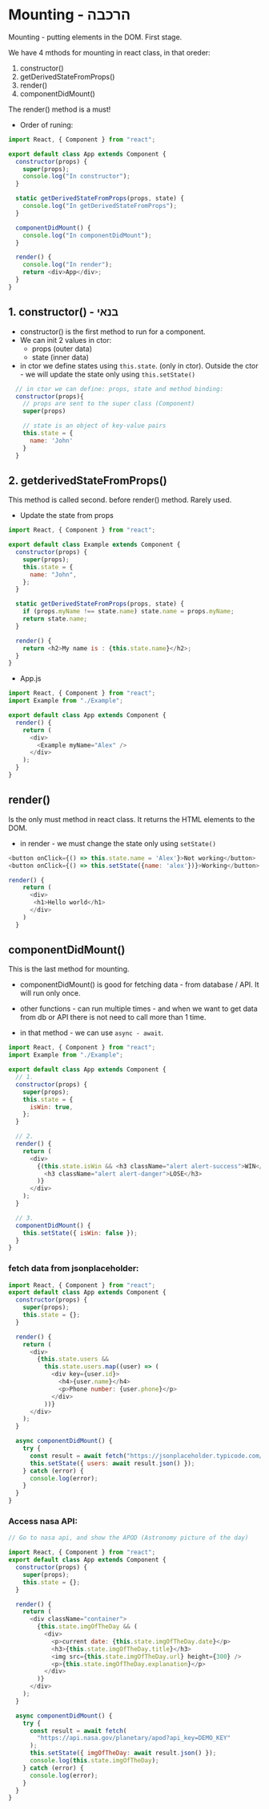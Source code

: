 # Mounting - הרכבה

Mounting - putting elements in the DOM. First stage.

We have 4 mthods for mounting in react class, in that oreder:

1. constructor()
2. getDerivedStateFromProps()
3. render()
4. componentDidMount()

The render() method is a must!

- Order of runing:

```js
import React, { Component } from "react";

export default class App extends Component {
  constructor(props) {
    super(props);
    console.log("In constructor");
  }

  static getDerivedStateFromProps(props, state) {
    console.log("In getDerivedStateFromProps");
  }

  componentDidMount() {
    console.log("In componentDidMount");
  }

  render() {
    console.log("In render");
    return <div>App</div>;
  }
}
```

## 1. constructor() - בנאי

- constructor() is the first method to run for a component.
- We can init 2 values in ctor:
  - props (outer data)
  - state (inner data)
- in ctor we define states using `this.state`. (only in ctor).
  Outside the ctor - we will update the state only using `this.setState()`

```js
  // in ctor we can define: props, state and method binding:
  constructor(props){
    // props are sent to the super class (Component)
    super(props)

    // state is an object of key-value pairs
    this.state = {
      name: 'John'
    }
  }
```

## 2. getderivedStateFromProps()

This method is called second. before render() method. Rarely used.

- Update the state from props

```js
import React, { Component } from "react";

export default class Example extends Component {
  constructor(props) {
    super(props);
    this.state = {
      name: "John",
    };
  }

  static getDerivedStateFromProps(props, state) {
    if (props.myName !== state.name) state.name = props.myName;
    return state.name;
  }

  render() {
    return <h2>My name is : {this.state.name}</h2>;
  }
}
```

- App.js

```js
import React, { Component } from "react";
import Example from "./Example";

export default class App extends Component {
  render() {
    return (
      <div>
        <Example myName="Alex" />
      </div>
    );
  }
}
```

## render()

Is the only must method in react class. It returns the HTML elements to the DOM.

- in render - we must change the state only using `setState()`

```js
<button onClick={() => this.state.name = 'Alex'}>Not working</button>
<button onClick={() => this.setState({name: 'alex'})}>Working</button>
```

```js
render() {
    return (
      <div>
       <h1>Hello world</h1>
      </div>
    )
  }
```

## componentDidMount()

This is the last method for mounting.

- componentDidMount() is good for fetching data - from database / API. It will run only once.

- other functions - can run multiple times - and when we want to get data from db or API there is not need to call more than 1 time.

- in that method - we can use `async - await`.

```js
import React, { Component } from "react";
import Example from "./Example";

export default class App extends Component {
  // 1.
  constructor(props) {
    super(props);
    this.state = {
      isWin: true,
    };
  }

  // 2.
  render() {
    return (
      <div>
        {(this.state.isWin && <h3 className="alert alert-success">WIN</h3>) || (
          <h3 className="alert alert-danger">LOSE</h3>
        )}
      </div>
    );
  }

  // 3.
  componentDidMount() {
    this.setState({ isWin: false });
  }
}
```

### fetch data from jsonplaceholder:

```js
import React, { Component } from "react";
export default class App extends Component {
  constructor(props) {
    super(props);
    this.state = {};
  }

  render() {
    return (
      <div>
        {this.state.users &&
          this.state.users.map((user) => (
            <div key={user.id}>
              <h4>{user.name}</h4>
              <p>Phone number: {user.phone}</p>
            </div>
          ))}
      </div>
    );
  }

  async componentDidMount() {
    try {
      const result = await fetch("https://jsonplaceholder.typicode.com/users");
      this.setState({ users: await result.json() });
    } catch (error) {
      console.log(error);
    }
  }
}
```

### Access nasa API:

```js
// Go to nasa api, and show the APOD (Astronomy picture of the day)

import React, { Component } from "react";
export default class App extends Component {
  constructor(props) {
    super(props);
    this.state = {};
  }

  render() {
    return (
      <div className="container">
        {this.state.imgOfTheDay && (
          <div>
            <p>current date: {this.state.imgOfTheDay.date}</p>
            <h3>{this.state.imgOfTheDay.title}</h3>
            <img src={this.state.imgOfTheDay.url} height={300} />
            <p>{this.state.imgOfTheDay.explanation}</p>
          </div>
        )}
      </div>
    );
  }

  async componentDidMount() {
    try {
      const result = await fetch(
        "https://api.nasa.gov/planetary/apod?api_key=DEMO_KEY"
      );
      this.setState({ imgOfTheDay: await result.json() });
      console.log(this.state.imgOfTheDay);
    } catch (error) {
      console.log(error);
    }
  }
}
```
